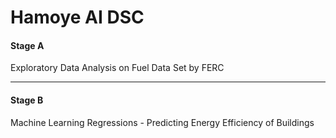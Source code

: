 # Hamoye AI DSC

#### Stage A
Exploratory Data Analysis on Fuel Data Set by FERC

----

#### Stage B
Machine Learning Regressions - Predicting Energy Efficiency of Buildings
